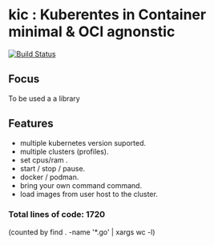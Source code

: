 # kic : Kuberentes in Container minimal & OCI agnonstic
[![Build Status](https://travis-ci.org/medyagh/kic.svg?branch=master)](https://travis-ci.org/medyagh/kic)

## Focus
To be used a a library

## Features
- multiple kubernetes version suported.
- multiple clusters (profiles).
- set cpus/ram .
- start / stop / pause.
- docker / podman.
- bring your own command command.
- load images from user host to the cluster.

 ### Total lines of code: 1720 
 (counted by  find . -name '*.go' | xargs wc -l)